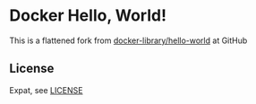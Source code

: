 Docker Hello, World!
====================

This is a flattened fork from [docker-library/hello-world](https://github.com/docker-library/hello-world/) at GitHub

License
-------

Expat, see [LICENSE](https://github.com/docker-library/hello-world/blob/master/LICENSE)

